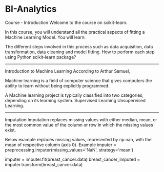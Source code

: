 # BI-Analytics

Course - Introduction
Welcome to the course on scikit-learn.

In this course, you will understand all the practical aspects of fitting a Machine Learning Model.
You will learn:

The different steps involved in this process such as data acquisition, data transformation, data cleaning and model fitting.
How to perform each step using Python scikit-learn package?

****************************************************
Introduction to Machine Learning
According to Arthur Samuel,

Machine learning is a field of computer science that gives computers the ability to learn without being explicitly programmed.

A Machine learning project is typically classified into two categories, depending on its learning system.
Supervised Learning
Unsupervised Learning.

-----------------------------------------------------

Imputation
Imputation replaces missing values with either median, mean, or the most common value of the column or row in which the missing values exist.

Below example replaces missing values, represented by np.nan, with the mean of respective column (axis 0).
Example
imputer = preprocessing.Imputer(missing_values='NaN', strategy='mean')

imputer = imputer.fit(breast_cancer.data)
breast_cancer_imputed = imputer.transform(breast_cancer.data)
